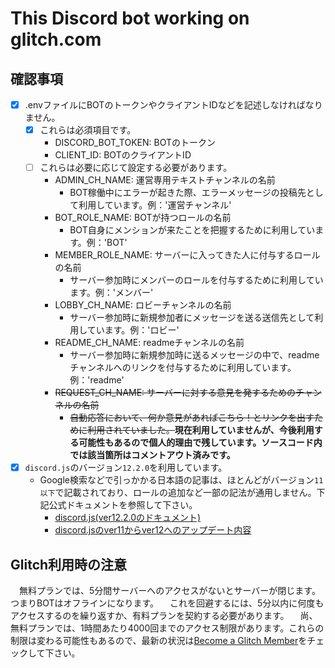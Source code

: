 # This Discord bot working on glitch.com

## 確認事項

- [x] .envファイルにBOTのトークンやクライアントIDなどを記述しなければなりません。
    - [x] これらは必須項目です。
      - DISCORD_BOT_TOKEN: BOTのトークン
      - CLIENT_ID: BOTのクライアントID
    - [ ] これらは必要に応じて設定する必要があります。
      - ADMIN_CH_NAME: 運営専用テキストチャンネルの名前
        - BOT稼働中にエラーが起きた際、エラーメッセージの投稿先として利用しています。例：'運営チャンネル'
      - BOT_ROLE_NAME: BOTが持つロールの名前
        - BOT自身にメンションが来たことを把握するために利用しています。例：'BOT'
      - MEMBER_ROLE_NAME: サーバーに入ってきた人に付与するロールの名前
        - サーバー参加時にメンバーのロールを付与するために利用しています。例：'メンバー'
      - LOBBY_CH_NAME: ロビーチャンネルの名前
        - サーバー参加時に新規参加者にメッセージを送る送信先として利用しています。例：'ロビー'
      - README_CH_NAME: readmeチャンネルの名前
        - サーバー参加時に新規参加時に送るメッセージの中で、readmeチャンネルへのリンクを付与するために利用しています。例：'readme'
      - ~~REQUEST_CH_NAME: サーバーに対する意見を発するためのチャンネルの名前~~
        - ~~自動応答において、何か意見があればこちら！とリンクを出すために利用されていました。~~**現在利用していませんが、今後利用する可能性もあるので個人的理由で残しています。ソースコード内では該当箇所はコメントアウト済みです。**
- [x] `discord.js`のバージョン`12.2.0`を利用しています。
  - Google検索などで引っかかる日本語の記事は、ほとんどがバージョン`11以下`で記載されており、ロールの追加など一部の記法が通用しません。下記公式ドキュメントを参照して下さい。
    - [discord.js(ver12.2.0のドキュメント)](https://discord.js.org/#/docs/main/12.2.0/general/welcome "discord.js")
    - [discord.jsのver11からver12へのアップデート内容](https://discordjs.guide/additional-info/changes-in-v12.html#before-you-start "Updating from v11 to v12 | Discord.js Guide")
  

## Glitch利用時の注意

　無料プランでは、5分間サーバーへのアクセスがないとサーバーが閉じます。つまりBOTはオフラインになります。
　これを回避するには、5分以内に何度もアクセスするのを繰り返すか、有料プランを契約する必要があります。
　尚、無料プランでは、1時間あたり4000回までのアクセス制限があります。これらの制限は変わる可能性もあるので、最新の状況は[Become a Glitch Member](https://glitch.com/pricing "Become a Glitch Member")をチェックして下さい。